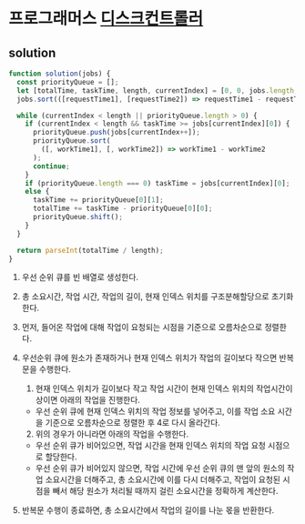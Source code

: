 # 프로그래머스 [디스크컨트롤러](https://programmers.co.kr/learn/courses/30/lessons/42627)

## solution

```js
function solution(jobs) {
  const priorityQueue = [];
  let [totalTime, taskTime, length, currentIndex] = [0, 0, jobs.length, 0];
  jobs.sort(([requestTime1], [requestTime2]) => requestTime1 - requestTime2);

  while (currentIndex < length || priorityQueue.length > 0) {
    if (currentIndex < length && taskTime >= jobs[currentIndex][0]) {
      priorityQueue.push(jobs[currentIndex++]);
      priorityQueue.sort(
        ([, workTime1], [, workTime2]) => workTime1 - workTime2
      );
      continue;
    }
    if (priorityQueue.length === 0) taskTime = jobs[currentIndex][0];
    else {
      taskTime += priorityQueue[0][1];
      totalTime += taskTime - priorityQueue[0][0];
      priorityQueue.shift();
    }
  }

  return parseInt(totalTime / length);
}
```

1. 우선 순위 큐를 빈 배열로 생성한다.

2. 총 소요시간, 작업 시간, 작업의 길이, 현재 인덱스 위치를 구조분해할당으로 초기화한다.

3. 먼저, 들어온 작업에 대해 작업이 요청되는 시점을 기준으로 오름차순으로 정렬한다.

4. 우선순위 큐에 원소가 존재하거나 현재 인덱스 위치가 작업의 길이보다 작으면 반복문을 수행한다.

   1. 현재 인덱스 위치가 길이보다 작고 작업 시간이 현재 인덱스 위치의 작업시간이상이면 아래의 작업을 진행한다.

   - 우선 순위 큐에 현재 인덱스 위치의 작업 정보를 넣어주고, 이를 작업 소요 시간을 기준으로 오름차순으로 정렬한 후 4로 다시 올라간다.

   2. 위의 경우가 아니라면 아래의 작업을 수행한다.

   - 우선 순위 큐가 비어있으면,
     작업 시간을 현재 인덱스 위치의 작업 요청 시점으로 할당한다.
   - 우선 순위 큐가 비어있지 않으면,
     작업 시간에 우선 순위 큐의 맨 앞의 원소의 작업 소요시간을 더해주고, 총 소요시간에 이를 다시 더해주고, 작업이 요청된 시점을 빼서 해당 원소가 처리될 때까지 걸린 소요시간을 정확하게 계산한다.

5. 반복문 수행이 종료하면, 총 소요시간에서 작업의 길이를 나눈 몫을 반환한다.
